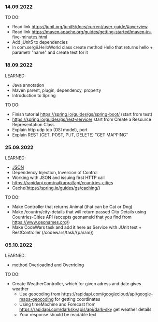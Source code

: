 ### 14.09.2022
TO DO:
* Read link https://junit.org/junit5/docs/current/user-guide/#overview 
* Read link https://maven.apache.org/guides/getting-started/maven-in-five-minutes.html
* Add jUnit5 to dependencies 
* In com.sergii.HelloWorld class create method Hello that returns hello + parametr "name" and create test for it

### 18.09.2022
LEARNED:
* Java annotation
* Maven parent, plugin, dependency, property
* Introduction to Spring

TO DO:
* Finish tutorial https://spring.io/guides/gs/spring-boot/ (start from test)
* https://spring.io/guides/gs/rest-service/ start from Create a Resource Representation Class
* Explain http udp tcp (OSI model), port
* Explain REST (GET, POST, PUT, DELETE) "GET MAPPING"

### 25.09.2022
LEARNED:
* [JSON](https://www.json.org/json-en.html)
* Dependency Injection, Inversion of Control
* Working with JSON and issuing first HTTP call
* https://rapidapi.com/natkapral/api/countries-cities
* Cache(https://spring.io/guides/gs/caching/)

TO DO:
* Make Controller that returns Animal (that can be Cat or Dog)
* Make /country/city-details that will return passed City Details using Countries-Cities API (accepts geonameid that you find from https://www.geonames.org/)
* Make CodeWars task and add it here as Service with JUnit test + RestController (/codewars/task/{param})

### 05.10.2022
LEARNED:
* method Overloadind and Overriding

TO DO:
* Create WeatherController, which for given adress and date gives weather
  * Use geocoding from https://rapidapi.com/googlecloud/api/google-maps-geocoding for getting coordinates
  * Using timeMachine and Forecast from https://rapidapi.com/darkskyapis/api/dark-sky get weather details
  * Your response should be readable text